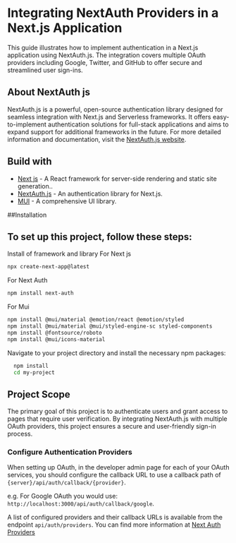 # Integrating NextAuth Providers in a Next.js Application
This guide illustrates how to implement authentication in a Next.js application using NextAuth.js. The integration covers multiple OAuth providers including Google, Twitter, and GitHub to offer secure and streamlined user sign-ins.

## About NextAuth js
NextAuth.js is a powerful, open-source authentication library designed for seamless integration with Next.js and Serverless frameworks. It offers easy-to-implement authentication solutions for full-stack applications and aims to expand support for additional frameworks in the future.
For more detailed information and documentation, visit the [NextAuth.js website](https://next-auth.js.org/).

## Build with
* [Next js](https://nextjs.org/) - A React framework for server-side rendering and static site generation..
* [NextAuth.js](https://next-auth.js.org/) - An authentication library for Next.js.
* [MUI](https://mui.com/) - A comprehensive UI library.

##Installation
## To set up this project, follow these steps:
Install of framework and library
For Next js 
```bash 
npx create-next-app@latest
```
For Next Auth 
```bash 
npm install next-auth
```
For Mui 
```bash
npm install @mui/material @emotion/react @emotion/styled
npm install @mui/material @mui/styled-engine-sc styled-components
npm install @fontsource/roboto
npm install @mui/icons-material
```

Navigate to your project directory and install the necessary npm packages:

```bash
  npm install 
  cd my-project
```

## Project Scope
The primary goal of this project is to authenticate users and grant access to pages that require user verification. By integrating NextAuth.js with multiple OAuth providers, this project ensures a secure and user-friendly sign-in process.

### Configure Authentication Providers
When setting up OAuth, in the developer admin page for each of your OAuth services, you should configure the callback URL to use a callback path of `{server}/api/auth/callback/{provider}`.

 e.g. For Google OAuth you would use: `http://localhost:3000/api/auth/callback/google`.
 
A list of configured providers and their callback URLs is available from the endpoint `api/auth/providers`. 
You can find more information at [Next Auth Providers](https://next-auth.js.org/v3/configuration/providers)

